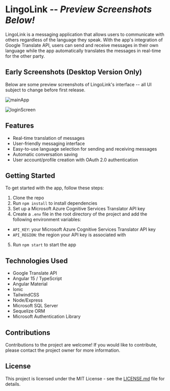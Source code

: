# LingoLink -- **<i>**Preview Screenshots Below!**</i>**

LingoLink is a messaging application that allows users to communicate with others regardless of the language they speak. With the app's integration of Google Translate API, users can send and receive messages in their own language while the app automatically translates the messages in real-time for the other party.

## Early Screenshots (Desktop Version Only)
Below are some preview screenshots of LingoLink's interface -- all UI subject to change before first release. 

![mainApp](https://user-images.githubusercontent.com/72812809/235406312-57cbe937-ad9b-4160-8d53-e8c3ab1d44cf.png)

![loginScreen](https://user-images.githubusercontent.com/72812809/235406317-8ba3a0f8-797e-427c-8432-5a99971ba972.png)


## Features

- Real-time translation of messages
- User-friendly messaging interface
- Easy-to-use language selection for sending and receiving messages
- Automatic conversation saving
- User account/profile creation with OAuth 2.0 authentication

## Getting Started

To get started with the app, follow these steps:

1. Clone the repo
2. Run `npm install` to install dependencies
3. Set up a Microsoft Azure Cognitive Services Translator API key
4. Create a `.env` file in the root directory of the project and add the following environment variables:
- `API_KEY`: your Microsoft Azure Cognitive Services Translator API key
- `API_REGION`: the region your API key is associated with
  
5. Run `npm start` to start the app

## Technologies Used

- Google Translate API
- Angular 15 / TypeScript
- Angular Material
- Ionic
- TailwindCSS
- Node/Express
- Microsoft SQL Server
- Sequelize ORM
- Microsoft Authentication Library

## Contributions

Contributions to the project are welcome! If you would like to contribute, please contact the project owner for more information.

## License

This project is licensed under the MIT License - see the [LICENSE.md](LICENSE.md) file for details.
